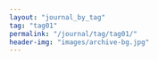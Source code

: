 ```yaml
---
layout: "journal_by_tag"
tag: "tag01"
permalink: "/journal/tag/tag01/"
header-img: "images/archive-bg.jpg"
---
```

